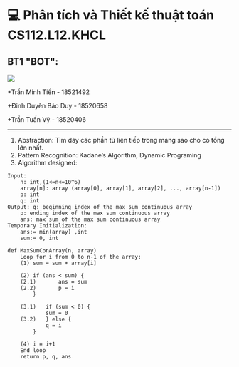 # 💻 Phân tích và Thiết kế thuật toán CS112.L12.KHCL
## BT1 "BOT":

![](https://portal.uit.edu.vn/Styles/profi/images/logo186x150.png)

+Trần Minh Tiến - 18521492

+Đinh Duyên Bảo Duy - 18520658

+Trần Tuấn Vỹ - 18520406

----
1. Abstraction: Tìm dãy các phần tử liên tiếp trong mảng sao cho có tổng lớn nhất.
2. Pattern Recognition: Kadane’s Algorithm, Dynamic Programing
3. Algorithm designed:
```
Input: 
	n: int,(1<=n<=10^6)
	array[n]: array (array[0], array[1], array[2], ..., array[n-1])
	p: int
	q: int
Output: q: beginning index of the max sum continuous array
	p: ending index of the max sum continuous array
	ans: max sum of the max sum continuous array
Temporary Initialization:
	ans:= min(array) ,int
	sum:= 0, int	

def MaxSumConArray(n, array)
	Loop for i from 0 to n-1 of the array:
	(1)	sum = sum + array[i]

	(2)	if (ans < sum) {
	(2.1)		ans = sum
	(2.2)		p = i
		}
		
	(3.1)	if (sum < 0) {
			sum = 0
	(3.2)	} else {
			q = i
		}
		
	(4)	i = i+1
	End loop
	return p, q, ans
```
